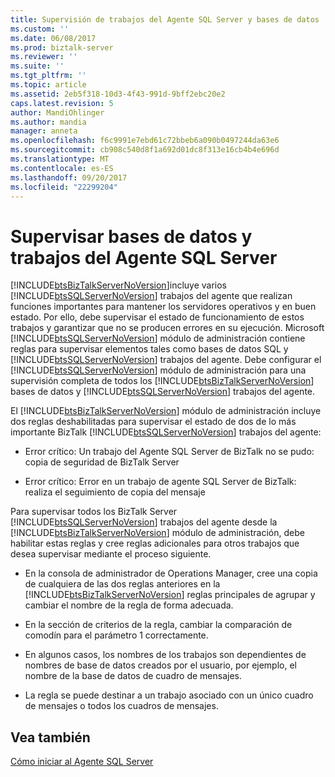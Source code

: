 ```yaml
---
title: Supervisión de trabajos del Agente SQL Server y bases de datos | Documentos de Microsoft
ms.custom: ''
ms.date: 06/08/2017
ms.prod: biztalk-server
ms.reviewer: ''
ms.suite: ''
ms.tgt_pltfrm: ''
ms.topic: article
ms.assetid: 2eb5f318-10d3-4f43-991d-9bff2ebc20e2
caps.latest.revision: 5
author: MandiOhlinger
ms.author: mandia
manager: anneta
ms.openlocfilehash: f6c9991e7ebd61c72bbeb6a090b0497244da63e6
ms.sourcegitcommit: cb908c540d8f1a692d01dc8f313e16cb4b4e696d
ms.translationtype: MT
ms.contentlocale: es-ES
ms.lasthandoff: 09/20/2017
ms.locfileid: "22299204"
---
```

# <a name="monitoring-sql-server-agent-jobs-and-databases"></a>Supervisar bases de datos y trabajos del Agente SQL Server
[!INCLUDE[btsBizTalkServerNoVersion](../includes/btsbiztalkservernoversion-md.md)]incluye varios [!INCLUDE[btsSQLServerNoVersion](../includes/btssqlservernoversion-md.md)] trabajos del agente que realizan funciones importantes para mantener los servidores operativos y en buen estado. Por ello, debe supervisar el estado de funcionamiento de estos trabajos y garantizar que no se producen errores en su ejecución. Microsoft [!INCLUDE[btsSQLServerNoVersion](../includes/btssqlservernoversion-md.md)] módulo de administración contiene reglas para supervisar elementos tales como bases de datos SQL y [!INCLUDE[btsSQLServerNoVersion](../includes/btssqlservernoversion-md.md)] trabajos del agente. Debe configurar el [!INCLUDE[btsSQLServerNoVersion](../includes/btssqlservernoversion-md.md)] módulo de administración para una supervisión completa de todos los [!INCLUDE[btsBizTalkServerNoVersion](../includes/btsbiztalkservernoversion-md.md)] bases de datos y [!INCLUDE[btsSQLServerNoVersion](../includes/btssqlservernoversion-md.md)] trabajos del agente.  
  
 El [!INCLUDE[btsBizTalkServerNoVersion](../includes/btsbiztalkservernoversion-md.md)] módulo de administración incluye dos reglas deshabilitadas para supervisar el estado de dos de lo más importante BizTalk [!INCLUDE[btsSQLServerNoVersion](../includes/btssqlservernoversion-md.md)] trabajos del agente:  
  
-   Error crítico: Un trabajo del Agente SQL Server de BizTalk no se pudo: copia de seguridad de BizTalk Server  
  
-   Error crítico: Error en un trabajo de agente SQL Server de BizTalk: realiza el seguimiento de copia del mensaje  
  
 Para supervisar todos los BizTalk Server [!INCLUDE[btsSQLServerNoVersion](../includes/btssqlservernoversion-md.md)] trabajos del agente desde la [!INCLUDE[btsBizTalkServerNoVersion](../includes/btsbiztalkservernoversion-md.md)] módulo de administración, debe habilitar estas reglas y cree reglas adicionales para otros trabajos que desea supervisar mediante el proceso siguiente.  
  
-   En la consola de administrador de Operations Manager, cree una copia de cualquiera de las dos reglas anteriores en la [!INCLUDE[btsBizTalkServerNoVersion](../includes/btsbiztalkservernoversion-md.md)] reglas principales de agrupar y cambiar el nombre de la regla de forma adecuada.  
  
-   En la sección de criterios de la regla, cambiar la comparación de comodín para el parámetro 1 correctamente.  
  
-   En algunos casos, los nombres de los trabajos son dependientes de nombres de base de datos creados por el usuario, por ejemplo, el nombre de la base de datos de cuadro de mensajes.  
  
-   La regla se puede destinar a un trabajo asociado con un único cuadro de mensajes o todos los cuadros de mensajes.  
  
## <a name="see-also"></a>Vea también  
 [Cómo iniciar al Agente SQL Server](../technical-guides/how-to-start-the-sql-server-agent.md)